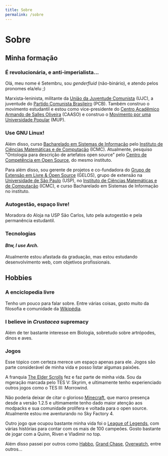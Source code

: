```yaml
---
title: Sobre
permalink: /sobre
---
```


# Sobre

## Minha formação

### É revolucionária, e anti-imperialista...

Olá, meu nome é Setembru, sou *genderfluid* (não-binário), e atendo pelos pronomes ela/elu ;)

Marxista-leninista, militante da [União da Juventude Comunista](//ujc.org.br) (UJC), a juventude do [Partido Comunista Brasileiro](https://pcb.org.br/) (PCB). Também construo o movimento estudantil e estou como vice-presidente do [Centro Acadêmico Armando de Salles Oliveira](https://www.instagram.com/_caaso/) (CAASO) e construo o [Movimento por uma Universidade Popular](https://www.instagram.com/mup.nacional/) (MUP).

### Use GNU Linux!

Além disso, curso [Bacharelado em Sistemas de Informação](https://icmc.usp.br/graduacao/sistemas-de-informacao-bacharelado) pelo [Instituto de Ciências Matemáticas e de Computação](https://icmc.usp.br/) (ICMC). Atualmente, pesquiso "Ontologia para descrição de artefatos open source" pelo [Centro de Competência em Open Source](https://ccos.icmc.usp.br/), do mesmo instituto.

Para além disso, sou gerente de projetos e co-fundadora do [Grupo de Extensão em Livre & Open Source](https://gelos.club/) (GELOS), grupo de extensão na [Universidade de São Paulo](https://www5.usp.br/) (USP), no [Instituto de Ciências Matemáticas e de Computação](https://www.icmc.usp.br/) (ICMC), e curso Bacharelado em Sistemas de Informação no instituto.

### Autogestão, espaço livre!

Moradora do Aloja na USP São Carlos, luto pela autogestão e pela permanência estudantil.

### Tecnologias

#### *Btw, I use Arch.*

Atualmente estou afastada da graduação, mas estou estudando desenvolvimento web, com objetivos profissionais.

## Hobbies

### A enciclopedia livre

Tenho um pouco para falar sobre. Entre várias coisas, gosto muito da filosofia e comunidade da [Wikipédia](https://pt.wikipedia.org/wiki/Wikip%C3%A9dia:P%C3%A1gina_principal).

### I believe in *Crustacea* supremacy

Além de ter bastante interesse em Biologia, sobretudo sobre artrópodes, dinos e aves.

### Jogos

Esse tópico com certeza merece um espaço apenas para ele. Jogos são parte considerável de minha vida e posso listar algumas paixões.

A franquia [The Elder Scrolls](https://pt.wikipedia.org/wiki/The_Elder_Scrolls) fez e faz parte de minha vida. Sou da mgeração marcada pelo TES V: Skyrim, e ultimamente tenho experienciado outros jogos como o TES III: Morrowind.

Não poderia deixar de citar o glorioso [Minecraft](https://pt.wikipedia.org/wiki/Minecraft), que marco presença desde a versão 1.2.5 e ultimamente tenho dado maior atenção aos modpacks e sua comunidade prolífera e voltada para o open source. Atualmente estou me aventurando no Sky Factory 4.

Outro jogo que ocupou bastante minha vida foi o [League of Legends](https://pt.wikipedia.org/wiki/League_of_Legends), com várias histórias para contar com os mais de 100 campeões. Gosto bastante de jogar com a Quinn, Riven e Vladimir no top.

Além disso passei por outros como [Habbo](https://pt.wikipedia.org/wiki/Habbo_Hotel), [Grand Chase](https://pt.wikipedia.org/wiki/Grand_Chase), [Overwatch](https://pt.wikipedia.org/wiki/Overwatch), entre outros...
